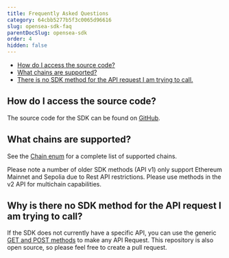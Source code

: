 ```yaml
---
title: Frequently Asked Questions
category: 64cbb5277b5f3c0065d96616
slug: opensea-sdk-faq
parentDocSlug: opensea-sdk
order: 4
hidden: false
---
```


- [How do I access the source code?](#how-do-i-access-the-source-code)
- [What chains are supported?](#what-chains-are-supported)
- [There is no SDK method for the API request I am trying to call.](#there-is-no-sdk-method-for-the-api-request-i-am-trying-to-call)

## How do I access the source code?

The source code for the SDK can be found on [GitHub](https://github.com/ProjectOpenSea/opensea-js).

## What chains are supported?

See the [Chain enum](https://github.com/ProjectOpenSea/opensea-js/blob/main/src/types.ts#L101) for a complete list of supported chains.

Please note a number of older SDK methods (API v1) only support Ethereum Mainnet and Sepolia due to Rest API restrictions. Please use methods in the v2 API for multichain capabilities.

## Why is there no SDK method for the API request I am trying to call?

If the SDK does not currently have a specific API, you can use the generic [GET and POST methods](https://github.com/ProjectOpenSea/opensea-js/blob/main/src/api/api.ts#L612-L636) to make any API Request. This repository is also open source, so please feel free to create a pull request.
